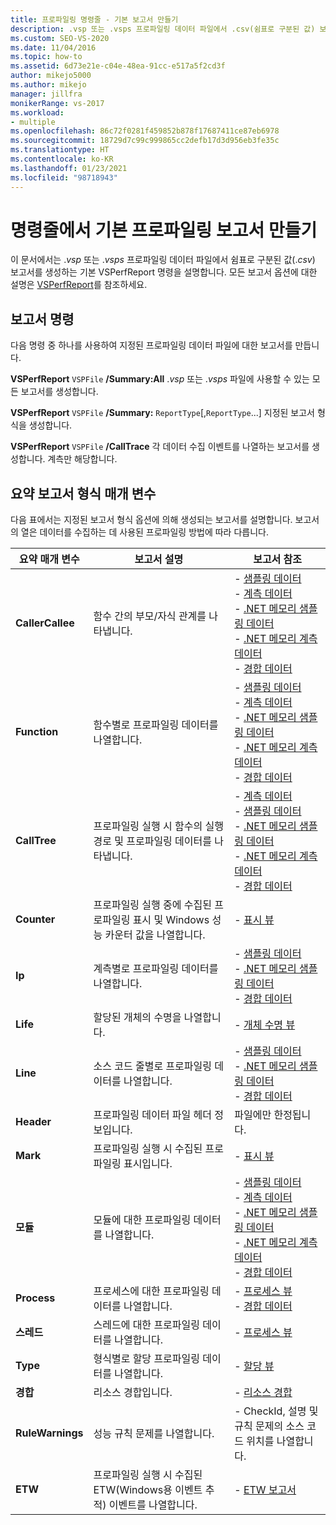 ```yaml
---
title: 프로파일링 명령줄 - 기본 보고서 만들기
description: .vsp 또는 .vsps 프로파일링 데이터 파일에서 .csv(쉼표로 구분된 값) 보고서를 만드는 VSPerfReport.exe의 Summary 및 CallTrace 옵션에 관해 알아봅니다.
ms.custom: SEO-VS-2020
ms.date: 11/04/2016
ms.topic: how-to
ms.assetid: 6d73e21e-c04e-48ea-91cc-e517a5f2cd3f
author: mikejo5000
ms.author: mikejo
manager: jillfra
monikerRange: vs-2017
ms.workload:
- multiple
ms.openlocfilehash: 86c72f0281f459852b878f17687411ce87eb6978
ms.sourcegitcommit: 18729d7c99c999865cc2defb17d3d956eb3fe35c
ms.translationtype: HT
ms.contentlocale: ko-KR
ms.lasthandoff: 01/23/2021
ms.locfileid: "98718943"
---
```

# <a name="create-basic-profiling-reports-from-the-command-line"></a>명령줄에서 기본 프로파일링 보고서 만들기
이 문서에서는 .*vsp* 또는 .*vsps* 프로파일링 데이터 파일에서 쉼표로 구분된 값(.*csv*) 보고서를 생성하는 기본 VSPerfReport 명령을 설명합니다. 모든 보고서 옵션에 대한 설명은 [VSPerfReport](../profiling/vsperfreport.md)를 참조하세요.

## <a name="report-commands"></a>보고서 명령
 다음 명령 중 하나를 사용하여 지정된 프로파일링 데이터 파일에 대한 보고서를 만듭니다.

 **VSPerfReport** `VSPFile` **/Summary:All** .*vsp* 또는 .*vsps* 파일에 사용할 수 있는 모든 보고서를 생성합니다.

 **VSPerfReport** `VSPFile` **/Summary:** `ReportType`[,`ReportType`...] 지정된 보고서 형식을 생성합니다.

 **VSPerfReport** `VSPFile` **/CallTrace** 각 데이터 수집 이벤트를 나열하는 보고서를 생성합니다. 계측만 해당합니다.

## <a name="summary-report-type-parameters"></a>요약 보고서 형식 매개 변수
 다음 표에서는 지정된 보고서 형식 옵션에 의해 생성되는 보고서를 설명합니다. 보고서의 열은 데이터를 수집하는 데 사용된 프로파일링 방법에 따라 다릅니다.

|요약 매개 변수|보고서 설명|보고서 참조|
|-----------------------|------------------------|----------------------|
|**CallerCallee**|함수 간의 부모/자식 관계를 나타냅니다.|-   [샘플링 데이터](../profiling/caller-callee-view-sampling-data.md)<br />-   [계측 데이터](../profiling/caller-callee-view-instrumentation-data.md)<br />-   [.NET 메모리 샘플링 데이터](../profiling/caller-callee-view-dotnet-memory-sampling-data.md)<br />-   [.NET 메모리 계측 데이터](../profiling/caller-callee-view-net-memory-instrumentation-data.md)<br />-   [경합 데이터](../profiling/caller-callee-view-contention-data.md)|
|**Function**|함수별로 프로파일링 데이터를 나열합니다.|-   [샘플링 데이터](../profiling/functions-view-sampling-data.md)<br />-   [계측 데이터](../profiling/functions-view-instrumentation-data.md)<br />-   [.NET 메모리 샘플링 데이터](../profiling/functions-view-dotnet-memory-sampling-data.md)<br />-   [.NET 메모리 계측 데이터](../profiling/functions-view-dotnet-memory-instrumentation-data.md)<br />-   [경합 데이터](../profiling/functions-view-contention-data.md)|
|**CallTree**|프로파일링 실행 시 함수의 실행 경로 및 프로파일링 데이터를 나타냅니다.|-   [계측 데이터](../profiling/call-tree-view-instrumentation-data.md)<br />-   [샘플링 데이터](../profiling/call-tree-view-sampling-data.md)<br />-   [.NET 메모리 샘플링 데이터](../profiling/call-tree-view-dotnet-memory-sampling-data.md)<br />-   [.NET 메모리 계측 데이터](../profiling/call-tree-view-dotnet-memory-instrumentation-data.md)<br />-   [경합 데이터](../profiling/call-tree-view-contention-data.md)|
|**Counter**|프로파일링 실행 중에 수집된 프로파일링 표시 및 Windows 성능 카운터 값을 나열합니다.|-   [표시 뷰](../profiling/marks-view.md)|
|**Ip**|계측별로 프로파일링 데이터를 나열합니다.|-   [샘플링 데이터](../profiling/instruction-pointers-ips-view-sampling-data.md)<br />-   [.NET 메모리 샘플링 데이터](../profiling/instruction-pointers-ips-view-dotnet-memory-sampling-data.md)<br />-   [경합 데이터](../profiling/instruction-pointers-ips-view-contention-data.md)|
|**Life**|할당된 개체의 수명을 나열합니다.|-   [개체 수명 뷰](../profiling/object-lifetime-view.md)|
|**Line**|소스 코드 줄별로 프로파일링 데이터를 나열합니다.|-   [샘플링 데이터](../profiling/lines-view-sampling-data.md)<br />-   [.NET 메모리 샘플링 데이터](../profiling/lines-view-dotnet-memory-sampling-data.md)<br />-   [경합 데이터](../profiling/lines-view-contention-data.md)|
|**Header**|프로파일링 데이터 파일 헤더 정보입니다.|파일에만 한정됩니다.|
|**Mark**|프로파일링 실행 시 수집된 프로파일링 표시입니다.|-   [표시 뷰](../profiling/marks-view.md)|
|**모듈**|모듈에 대한 프로파일링 데이터를 나열합니다.|-   [샘플링 데이터](../profiling/modules-view-sampling-data.md)<br />-   [계측 데이터](../profiling/modules-view-instrumentation-data.md)<br />-   [.NET 메모리 샘플링 데이터](../profiling/modules-view-dotnet-memory-sampling-data.md)<br />-   [.NET 메모리 계측 데이터](../profiling/modules-view-dotnet-memory-instrumentation-data.md)<br />-   [경합 데이터](../profiling/modules-view-contention-data.md)|
|**Process**|프로세스에 대한 프로파일링 데이터를 나열합니다.|-   [프로세스 뷰](../profiling/process-view.md)<br />-   [경합 데이터](../profiling/process-view-contention-data.md)|
|**스레드**|스레드에 대한 프로파일링 데이터를 나열합니다.|-   [프로세스 뷰](../profiling/process-view.md)|
|**Type**|형식별로 할당 프로파일링 데이터를 나열합니다.|-   [할당 뷰](../profiling/dotnet-memory-allocations-view.md)|
|**경합**|리소스 경합입니다.|-   [리소스 경합](../profiling/resource-contentions-view-contention-data.md)|
|**RuleWarnings**|성능 규칙 문제를 나열합니다.|-   CheckId, 설명 및 규칙 문제의 소스 코드 위치를 나열합니다.|
|**ETW**|프로파일링 실행 시 수집된 ETW(Windows용 이벤트 추적) 이벤트를 나열합니다.|-   [ETW 보고서](../profiling/event-tracing-for-windows-etw-report.md)|
